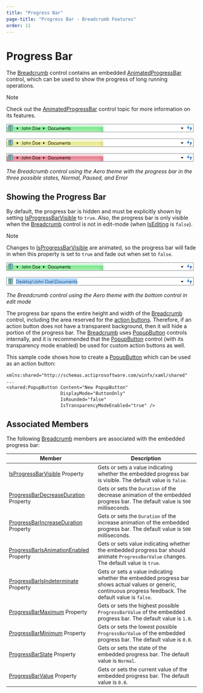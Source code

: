 ```yaml
---
title: "Progress Bar"
page-title: "Progress Bar - Breadcrumb Features"
order: 11
---
```

# Progress Bar

The [Breadcrumb](xref:@ActiproUIRoot.Controls.Navigation.Breadcrumb) control contains an embedded [AnimatedProgressBar](xref:@ActiproUIRoot.Controls.AnimatedProgressBar) control, which can be used to show the progress of long running operations.

> [!NOTE]
> Check out the [AnimatedProgressBar](../../shared/windows-controls/animatedprogressbar.md) control topic for more information on its features.

![Screenshot](../images/breadcrumb-progressbar-normal-aero-normal-color.gif)

![Screenshot](../images/breadcrumb-progressbar-paused-aero-normal-color.gif)

![Screenshot](../images/breadcrumb-progressbar-error-aero-normal-color.gif)

*The Breadcrumb control using the Aero theme with the progress bar in the three possible states, Normal, Paused, and Error*

## Showing the Progress Bar

By default, the progress bar is hidden and must be explicitly shown by setting [IsProgressBarVisible](xref:@ActiproUIRoot.Controls.Navigation.Breadcrumb.IsProgressBarVisible) to `true`. Also, the progress bar is only visible when the [Breadcrumb](xref:@ActiproUIRoot.Controls.Navigation.Breadcrumb) control is not in edit-mode (when [IsEditing](xref:@ActiproUIRoot.Controls.Navigation.Breadcrumb.IsEditing) is `false`).

> [!NOTE]
> Changes to [IsProgressBarVisible](xref:@ActiproUIRoot.Controls.Navigation.Breadcrumb.IsProgressBarVisible) are animated, so the progress bar will fade in when this property is set to `true` and fade out when set to `false`.

![Screenshot](../images/breadcrumb-progressbar-normal-aero-normal-color.gif)

![Screenshot](../images/breadcrumb-progressbar-is-editing-aero-normal-color.gif)

*The Breadcrumb control using the Aero theme with the bottom control in edit mode*

The progress bar spans the entire height and width of the [Breadcrumb](xref:@ActiproUIRoot.Controls.Navigation.Breadcrumb) control, including the area reserved for the [action buttons](action-buttons.md). Therefore, if an action button does not have a transparent background, then it will hide a portion of the progress bar. The [Breadcrumb](xref:@ActiproUIRoot.Controls.Navigation.Breadcrumb) uses [PopupButton](xref:@ActiproUIRoot.Controls.PopupButton) controls internally, and it is recommended that the [PopupButton](xref:@ActiproUIRoot.Controls.PopupButton) control (with its transparency mode enabled) be used for custom action buttons as well.

This sample code shows how to create a [PopupButton](xref:@ActiproUIRoot.Controls.PopupButton) which can be used as an action button:

```xaml
xmlns:shared="http://schemas.actiprosoftware.com/winfx/xaml/shared"
...
<shared:PopupButton Content="New PopupButton"
                    DisplayMode="ButtonOnly"
                    IsRounded="false"
                    IsTransparencyModeEnabled="true" />
```

## Associated Members

The following [Breadcrumb](xref:@ActiproUIRoot.Controls.Navigation.Breadcrumb) members are associated with the embedded progress bar:

| Member | Description |
|-----|-----|
| [IsProgressBarVisible](xref:@ActiproUIRoot.Controls.Navigation.Breadcrumb.IsProgressBarVisible) Property | Gets or sets a value indicating whether the embedded progress bar is visible.  The default value is `false`. |
| [ProgressBarDecreaseDuration](xref:@ActiproUIRoot.Controls.Navigation.Breadcrumb.ProgressBarDecreaseDuration) Property | Gets or sets the `Duration` of the decrease animation of the embedded progress bar.  The default value is `500` milliseconds. |
| [ProgressBarIncreaseDuration](xref:@ActiproUIRoot.Controls.Navigation.Breadcrumb.ProgressBarIncreaseDuration) Property | Gets or sets the `Duration` of the increase animation of the embedded progress bar.  The default value is `500` milliseconds. |
| [ProgressBarIsAnimationEnabled](xref:@ActiproUIRoot.Controls.Navigation.Breadcrumb.ProgressBarIsAnimationEnabled) Property | Gets or sets value indicating whether the embedded progress bar should animate `ProgressBarValue` changes.  The default value is `true`. |
| [ProgressBarIsIndeterminate](xref:@ActiproUIRoot.Controls.Navigation.Breadcrumb.ProgressBarIsIndeterminate) Property | Gets or sets a value indicating whether the embedded progress bar shows actual values or generic, continuous progress feedback.  The default value is `false`. |
| [ProgressBarMaximum](xref:@ActiproUIRoot.Controls.Navigation.Breadcrumb.ProgressBarMaximum) Property | Gets or sets the highest possible `ProgressBarValue` of the embedded progress bar.  The default value is `1.0`. |
| [ProgressBarMinimum](xref:@ActiproUIRoot.Controls.Navigation.Breadcrumb.ProgressBarMinimum) Property | Gets or sets the lowest possible `ProgressBarValue` of the embedded progress bar.  The default value is `0.0`. |
| [ProgressBarState](xref:@ActiproUIRoot.Controls.Navigation.Breadcrumb.ProgressBarState) Property | Gets or sets the state of the embedded progress bar.  The default value is `Normal`. |
| [ProgressBarValue](xref:@ActiproUIRoot.Controls.Navigation.Breadcrumb.ProgressBarValue) Property | Gets or sets the current value of the embedded progress bar.  The default value is `0.0`. |
